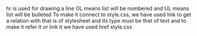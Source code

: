 hr is used for drawing a line
OL means list will be numbered and UL means list will be bulleted
To make it connect to style.css, we have used link to get a relation with that is of stylesheet and its type must be that of text and 
to make it refer it or link it we have used href style.css


